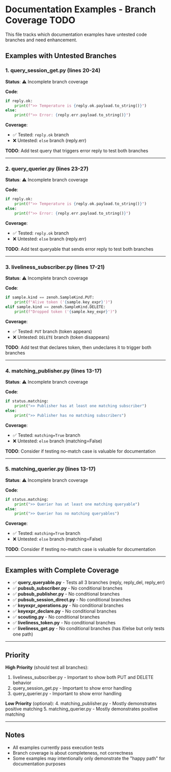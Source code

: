 # Documentation Examples - Branch Coverage TODO

This file tracks which documentation examples have untested code branches and need enhancement.

## Examples with Untested Branches

### 1. query_session_get.py (lines 20-24)
**Status**: ⚠️ Incomplete branch coverage

**Code**:
```python
if reply.ok:
    print(f">> Temperature is {reply.ok.payload.to_string()}")
else:
    print(f">> Error: {reply.err.payload.to_string()}")
```

**Coverage**:
- ✅ Tested: `reply.ok` branch
- ❌ Untested: `else` branch (reply.err)

**TODO**: Add test query that triggers error reply to test both branches

---

### 2. query_querier.py (lines 23-27)
**Status**: ⚠️ Incomplete branch coverage

**Code**:
```python
if reply.ok:
    print(f">> Temperature is {reply.ok.payload.to_string()}")
else:
    print(f">> Error: {reply.err.payload.to_string()}")
```

**Coverage**:
- ✅ Tested: `reply.ok` branch
- ❌ Untested: `else` branch (reply.err)

**TODO**: Add test queryable that sends error reply to test both branches

---

### 3. liveliness_subscriber.py (lines 17-21)
**Status**: ⚠️ Incomplete branch coverage

**Code**:
```python
if sample.kind == zenoh.SampleKind.PUT:
    print(f"Alive token ('{sample.key_expr}')")
elif sample.kind == zenoh.SampleKind.DELETE:
    print(f"Dropped token ('{sample.key_expr}')")
```

**Coverage**:
- ✅ Tested: `PUT` branch (token appears)
- ❌ Untested: `DELETE` branch (token disappears)

**TODO**: Add test that declares token, then undeclares it to trigger both branches

---

### 4. matching_publisher.py (lines 13-17)
**Status**: ⚠️ Incomplete branch coverage

**Code**:
```python
if status.matching:
    print(">> Publisher has at least one matching subscriber")
else:
    print(">> Publisher has no matching subscribers")
```

**Coverage**:
- ✅ Tested: `matching=True` branch
- ❌ Untested: `else` branch (matching=False)

**TODO**: Consider if testing no-match case is valuable for documentation

---

### 5. matching_querier.py (lines 13-17)
**Status**: ⚠️ Incomplete branch coverage

**Code**:
```python
if status.matching:
    print(">> Querier has at least one matching queryable")
else:
    print(">> Querier has no matching queryables")
```

**Coverage**:
- ✅ Tested: `matching=True` branch
- ❌ Untested: `else` branch (matching=False)

**TODO**: Consider if testing no-match case is valuable for documentation

---

## Examples with Complete Coverage

- ✅ **query_queryable.py** - Tests all 3 branches (reply, reply_del, reply_err)
- ✅ **pubsub_subscriber.py** - No conditional branches
- ✅ **pubsub_publisher.py** - No conditional branches
- ✅ **pubsub_session_direct.py** - No conditional branches
- ✅ **keyexpr_operations.py** - No conditional branches
- ✅ **keyexpr_declare.py** - No conditional branches
- ✅ **scouting.py** - No conditional branches
- ✅ **liveliness_token.py** - No conditional branches
- ✅ **liveliness_get.py** - No conditional branches (has if/else but only tests one path)

---

## Priority

**High Priority** (should test all branches):
1. liveliness_subscriber.py - Important to show both PUT and DELETE behavior
2. query_session_get.py - Important to show error handling
3. query_querier.py - Important to show error handling

**Low Priority** (optional):
4. matching_publisher.py - Mostly demonstrates positive matching
5. matching_querier.py - Mostly demonstrates positive matching

---

## Notes

- All examples currently pass execution tests
- Branch coverage is about completeness, not correctness
- Some examples may intentionally only demonstrate the "happy path" for documentation purposes
